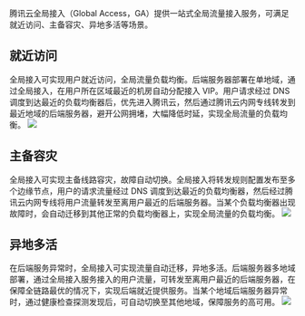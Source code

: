 腾讯云全局接入（Global Access，GA）提供一站式全局流量接入服务，可满足就近访问、主备容灾、异地多活等场景。

## 就近访问
全局接入可实现用户就近访问，全局流量负载均衡。后端服务器部署在单地域，通过全局接入，在用户所在区域最近的机房自动分配接入 VIP。用户请求经过 DNS 调度到达最近的负载均衡器后，优先进入腾讯云，然后通过腾讯云内网专线转发到最近地域的后端服务器，避开公网拥堵，大幅降低时延，实现全局流量的负载均衡。
![](https://main.qcloudimg.com/raw/f379e9acabc68b8f101129f64a8fb99c.png)


## 主备容灾
全局接入可实现主备线路容灾，故障自动切换。全局接入将转发规则配置发布至多个边缘节点，用户的请求流量经过 DNS 调度到达最近的负载均衡器，然后经过腾讯云内网专线将用户流量转发至离用户最近的后端服务器。当某个负载均衡器出现故障时，会自动迁移到其他正常的负载均衡器上，实现全局流量的负载均衡。
![](https://main.qcloudimg.com/raw/1d0d432ae6a258262eda3d859c82f133.png)

## 异地多活
在后端服务异常时，全局接入可实现流量自动迁移，异地多活。后端服务器多地域部署，通过全局接入服务接入的用户流量，可转发至离用户最近的后端服务器，在保障全链路最优的情况下，实现后端就近提供服务。当某个地域后端服务器异常时，通过健康检查探测发现后，可自动切换至其他地域，保障服务的高可用。
![](https://main.qcloudimg.com/raw/7b2b296fb53e70a4369ec4c63c50ee76.png)